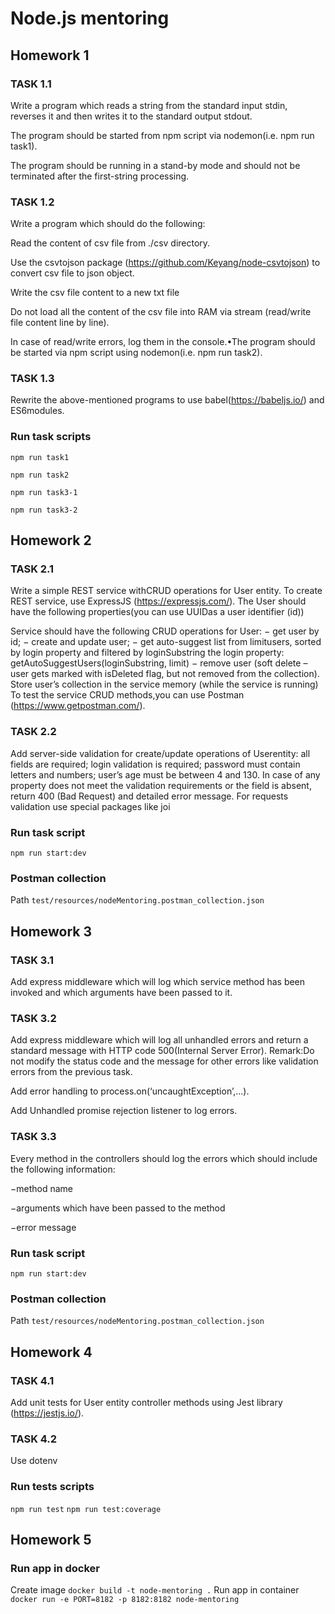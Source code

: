 # Node.js mentoring

## Homework 1
### TASK 1.1
Write a program which reads a string from the standard input stdin, reverses it and then writes it to the standard output stdout.

The program should be started from npm script via nodemon(i.e. npm run task1).

The program should be running in a stand-by mode and should not be terminated after the first-string processing.

### TASK 1.2

Write a program which should do the following:

Read the content of csv file from ./csv directory.

Use the csvtojson package (https://github.com/Keyang/node-csvtojson) to convert csv file to json object.

Write the csv file content to a new txt file

Do not load all the content of the csv file into RAM via stream (read/write file content line by line).

In case of read/write errors, log them in the console.•The program should be started via npm script using nodemon(i.e. npm run task2).

### TASK 1.3
Rewrite the above-mentioned programs to use babel(https://babeljs.io/) and ES6modules.

### Run task scripts
`npm run task1`

`npm run task2`

`npm run task3-1`

`npm run task3-2`

## Homework 2
### TASK 2.1
Write a simple REST service withCRUD operations for User entity.
To create REST service, use ExpressJS (https://expressjs.com/).
The User should have the following properties(you can use UUIDas a user identifier (id))

Service should have the following CRUD operations for User:
− get user by id;
− create and update user;
− get auto-suggest list from limitusers, sorted by login property and filtered by loginSubstring the login property: getAutoSuggestUsers(loginSubstring, limit)
− remove user (soft delete – user gets marked with isDeleted flag, but not removed from the collection).
Store user’s collection in the service memory (while the service is running)
To test the service CRUD methods,you can use Postman (https://www.getpostman.com/).

### TASK 2.2
Add server-side validation for create/update operations of Userentity:
all fields are required;
login validation is required;
password must contain letters and numbers;
user’s age must be between 4 and 130.
In case of any property does not meet the validation requirements or the field is absent, return 400 (Bad Request) and detailed error message.
For requests validation use special packages like joi

### Run task script
`npm run start:dev`

### Postman collection
Path `test/resources/nodeMentoring.postman_collection.json`

## Homework 3
### TASK 3.1
Add express middleware which will log which service method has been invoked and which arguments have been passed to it.

### TASK 3.2
Add express middleware which will log all unhandled errors and return a standard message with HTTP code 500(Internal Server Error). Remark:Do not modify the status code and the message for other errors like validation errors from the previous task.

Add error handling to process.on(‘uncaughtException’,...).

Add Unhandled promise rejection listener to log errors.

### TASK 3.3
Every method in the controllers should log the errors which should include the following information:

−method name

−arguments which have been passed to the method

−error message

### Run task script
`npm run start:dev`

### Postman collection
Path `test/resources/nodeMentoring.postman_collection.json`

## Homework 4
### TASK 4.1
Add unit tests for User entity controller methods using Jest library (https://jestjs.io/).

### TASK 4.2
Use dotenv

### Run tests scripts
`npm run test`
`npm run test:coverage`

## Homework 5

### Run app in docker
Create image
`docker build -t node-mentoring .`
Run app in container
`docker run -e PORT=8182 -p 8182:8182 node-mentoring`

